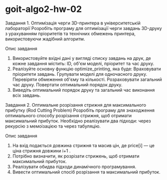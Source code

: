 # goit-algo2-hw-02

Завдання 1. Оптимізація черги 3D-принтера в університетській лабораторії
Розробіть програму для оптимізації черги завдань 3D-друку з урахуванням пріоритетів та технічних обмежень принтера, використовуючи жадібний алгоритм.

Опис завдання
1. Використовуйте вхідні дані у вигляді списку завдань на друк, де кожне завдання містить: ID, об'єм моделі, пріоритет та час друку.
2. Реалізуйте основну функцію optimize_printing, яка буде:
   Враховувати пріоритети завдань.
   Групувати моделі для одночасного друку.
   Перевіряти обмеження об'єму та кількості.
   Розраховувати загальний час друку.
   Повертати оптимальний порядок друку.
3. Виведіть оптимальний порядок друку та загальний час виконання всіх завдань.


Завдання 2. Оптимальне розрізання стрижня для максимального прибутку (Rod Cutting Problem)
Розробіть програму для знаходження оптимального способу розрізання стрижня, щоб отримати максимальний прибуток. Необхідно реалізувати два підходи: через рекурсію з мемоізацією та через табуляцію.

Опис завдання
1. На вхід подається довжина стрижня та масив цін, де price[i] — це ціна стрижня довжини i+1 .
2. Потрібно визначити, як розрізати стрижень, щоб отримати максимальний прибуток.
3. Реалізувати обидва підходи динамічного програмування.
4. Вивести оптимальний спосіб розрізання та максимальний прибуток.